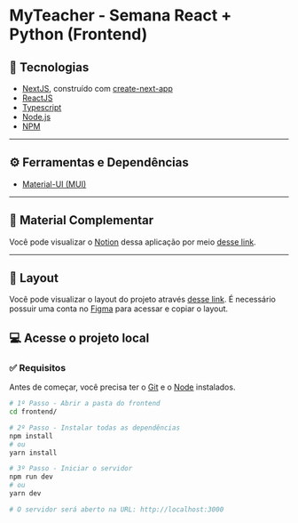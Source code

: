 # MyTeacher - Semana React + Python (Frontend)

## 🚀 Tecnologias
- [NextJS](https://nextjs.org), construído com [create-next-app](https://www.npmjs.com/package/create-next-app)
- [ReactJS](https://reactjs.org/)
- [Typescript](https://www.typescriptlang.org)
- [Node.js](https://nodejs.org/en/)
- [NPM](https://www.npmjs.com)

---
## ⚙ Ferramentas e Dependências
- [Material-UI (MUI)](https://mui.com/pt/)

---
## 📑 Material Complementar
Você pode visualizar o [Notion](https://www.notion.so/pt-br) dessa aplicação por meio [desse link](https://treinaweb.notion.site/Semana-React-e-Python-Front-End-76045ad916c54cfcb43efc9c5c7c1f55).

---

## 🎨 Layout
Você pode visualizar o layout do projeto através [desse link](https://www.figma.com/file/Z5HZqvPWme3ta9UXy9w7xN/My-Teacher). É necessário possuir uma conta no [Figma](figma.com) para acessar e copiar o layout.

## 💻 Acesse o projeto local

### ✅ Requisitos
Antes de começar, você precisa ter o [Git](https://git-scm.com) e o [Node](nodejs.org) instalados.

```bash
# 1º Passo - Abrir a pasta do frontend
cd frontend/

# 2º Passo - Instalar todas as dependências
npm install
# ou
yarn install

# 3º Passo - Iniciar o servidor
npm run dev
# ou
yarn dev

# O servidor será aberto na URL: http://localhost:3000
```